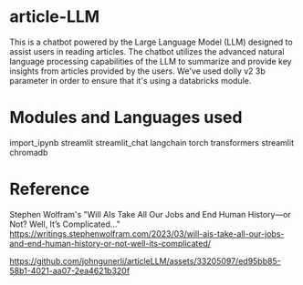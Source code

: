# article-LLM 
This is a chatbot powered by the Large Language Model (LLM) designed to assist users in reading articles. The chatbot utilizes the advanced natural language processing capabilities of the LLM to summarize and provide key insights from articles provided by the users. We've used dolly v2 3b parameter in order to ensure that it's using a databricks module. 

# Modules and Languages used

import_ipynb
streamlit
streamlit_chat
langchain
torch
transformers
streamlit
chromadb


# Reference
Stephen Wolfram's "Will AIs Take All Our Jobs and End Human History—or Not? Well, It’s Complicated…"
<https://writings.stephenwolfram.com/2023/03/will-ais-take-all-our-jobs-and-end-human-history-or-not-well-its-complicated/>


https://github.com/johngunerli/articleLLM/assets/33205097/ed95bb85-58b1-4021-aa07-2ea4621b320f

